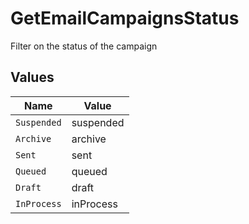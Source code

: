 # GetEmailCampaignsStatus

Filter on the status of the campaign


## Values

| Name        | Value       |
| ----------- | ----------- |
| `Suspended` | suspended   |
| `Archive`   | archive     |
| `Sent`      | sent        |
| `Queued`    | queued      |
| `Draft`     | draft       |
| `InProcess` | inProcess   |